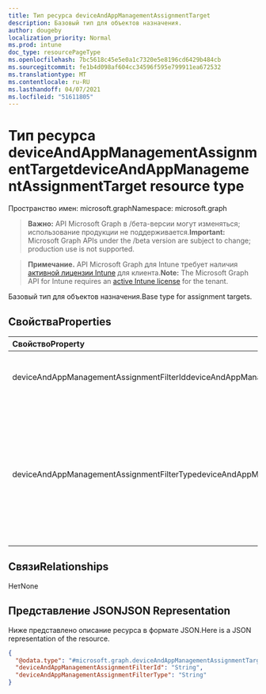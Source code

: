 ```yaml
---
title: Тип ресурса deviceAndAppManagementAssignmentTarget
description: Базовый тип для объектов назначения.
author: dougeby
localization_priority: Normal
ms.prod: intune
doc_type: resourcePageType
ms.openlocfilehash: 7bc5618c45e5e0a1c7320e5e8196cd6429b484cb
ms.sourcegitcommit: fe1b4d098af604cc34596f595e799911ea672532
ms.translationtype: MT
ms.contentlocale: ru-RU
ms.lasthandoff: 04/07/2021
ms.locfileid: "51611805"
---
```

# <a name="deviceandappmanagementassignmenttarget-resource-type"></a><span data-ttu-id="b031f-103">Тип ресурса deviceAndAppManagementAssignmentTarget</span><span class="sxs-lookup"><span data-stu-id="b031f-103">deviceAndAppManagementAssignmentTarget resource type</span></span>

<span data-ttu-id="b031f-104">Пространство имен: microsoft.graph</span><span class="sxs-lookup"><span data-stu-id="b031f-104">Namespace: microsoft.graph</span></span>

> <span data-ttu-id="b031f-105">**Важно:** API Microsoft Graph в /бета-версии могут изменяться; использование продукции не поддерживается.</span><span class="sxs-lookup"><span data-stu-id="b031f-105">**Important:** Microsoft Graph APIs under the /beta version are subject to change; production use is not supported.</span></span>

> <span data-ttu-id="b031f-106">**Примечание.** API Microsoft Graph для Intune требует наличия [активной лицензии Intune](https://go.microsoft.com/fwlink/?linkid=839381) для клиента.</span><span class="sxs-lookup"><span data-stu-id="b031f-106">**Note:** The Microsoft Graph API for Intune requires an [active Intune license](https://go.microsoft.com/fwlink/?linkid=839381) for the tenant.</span></span>

<span data-ttu-id="b031f-107">Базовый тип для объектов назначения.</span><span class="sxs-lookup"><span data-stu-id="b031f-107">Base type for assignment targets.</span></span>

## <a name="properties"></a><span data-ttu-id="b031f-108">Свойства</span><span class="sxs-lookup"><span data-stu-id="b031f-108">Properties</span></span>
|<span data-ttu-id="b031f-109">Свойство</span><span class="sxs-lookup"><span data-stu-id="b031f-109">Property</span></span>|<span data-ttu-id="b031f-110">Тип</span><span class="sxs-lookup"><span data-stu-id="b031f-110">Type</span></span>|<span data-ttu-id="b031f-111">Описание</span><span class="sxs-lookup"><span data-stu-id="b031f-111">Description</span></span>|
|:---|:---|:---|
|<span data-ttu-id="b031f-112">deviceAndAppManagementAssignmentFilterId</span><span class="sxs-lookup"><span data-stu-id="b031f-112">deviceAndAppManagementAssignmentFilterId</span></span>|<span data-ttu-id="b031f-113">String</span><span class="sxs-lookup"><span data-stu-id="b031f-113">String</span></span>|<span data-ttu-id="b031f-114">Id фильтра для целевого назначения.</span><span class="sxs-lookup"><span data-stu-id="b031f-114">The Id of the filter for the target assignment.</span></span>|
|<span data-ttu-id="b031f-115">deviceAndAppManagementAssignmentFilterType</span><span class="sxs-lookup"><span data-stu-id="b031f-115">deviceAndAppManagementAssignmentFilterType</span></span>|[<span data-ttu-id="b031f-116">deviceAndAppManagementAssignmentFilterType</span><span class="sxs-lookup"><span data-stu-id="b031f-116">deviceAndAppManagementAssignmentFilterType</span></span>](../resources/intune-devices-deviceandappmanagementassignmentfiltertype.md)|<span data-ttu-id="b031f-117">Тип фильтра целевого назначения, то есть исключить или включить.</span><span class="sxs-lookup"><span data-stu-id="b031f-117">The type of filter of the target assignment i.e. Exclude or Include.</span></span> <span data-ttu-id="b031f-118">Возможные значения: `none`, `include`, `exclude`.</span><span class="sxs-lookup"><span data-stu-id="b031f-118">Possible values are: `none`, `include`, `exclude`.</span></span>|

## <a name="relationships"></a><span data-ttu-id="b031f-119">Связи</span><span class="sxs-lookup"><span data-stu-id="b031f-119">Relationships</span></span>
<span data-ttu-id="b031f-120">Нет</span><span class="sxs-lookup"><span data-stu-id="b031f-120">None</span></span>

## <a name="json-representation"></a><span data-ttu-id="b031f-121">Представление JSON</span><span class="sxs-lookup"><span data-stu-id="b031f-121">JSON Representation</span></span>
<span data-ttu-id="b031f-122">Ниже представлено описание ресурса в формате JSON.</span><span class="sxs-lookup"><span data-stu-id="b031f-122">Here is a JSON representation of the resource.</span></span>
<!-- {
  "blockType": "resource",
  "@odata.type": "microsoft.graph.deviceAndAppManagementAssignmentTarget"
}
-->
``` json
{
  "@odata.type": "#microsoft.graph.deviceAndAppManagementAssignmentTarget",
  "deviceAndAppManagementAssignmentFilterId": "String",
  "deviceAndAppManagementAssignmentFilterType": "String"
}
```




